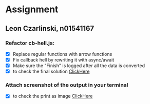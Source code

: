 # Assignment

## Leon Czarlinski, n01541167

### Refactor cb-hell.js:​
- [X] Replace regular functions with arrow functions​
- [X] Fix callback hell by rewriting it with async/await​
- [X] Make sure the "Finish" is logged after all the data is converted ​
- [X] to check the final solution [ClickHere](cb-hell-async.js)

### Attach screenshot of the output in your terminal
- [X] to check the print as image [ClickHere](assignment_output.png)